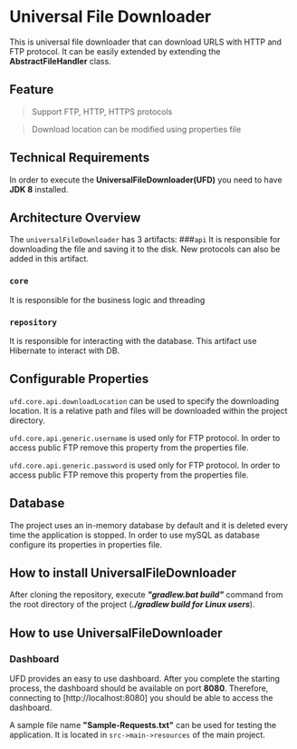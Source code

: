 # Universal File Downloader
This is universal file downloader that can download URLS with HTTP and FTP protocol. It can be easily extended by extending the **AbstractFileHandler** class.

## Feature

> Support FTP, HTTP, HTTPS protocols

> Download location can be modified using properties file


## Technical Requirements
In order to execute the **UniversalFileDownloader(UFD)** you need to have **JDK 8** installed.

## Architecture Overview
The `universalFileDownloader` has 3 artifacts:
###`api` 
It is responsible for downloading the file and saving it to the disk. New protocols can also be added in this artifact.

### `core` 
It is responsible for the business logic and threading
 
### `repository` 
It is responsible for interacting with the database. This artifact use Hibernate to interact with DB.

## Configurable Properties
`ufd.core.api.downloadLocation` can be used to specify the downloading location. It is a relative path and files will be downloaded within the project directory.

`ufd.core.api.generic.username` is used only for FTP protocol. In order to access public FTP remove this property from the properties file.

`ufd.core.api.generic.password` is used only for FTP protocol. In order to access public FTP remove this property from the properties file.

## Database

The project uses an in-memory database by default and it is deleted every time the application is stopped. In order to use mySQL as database configure its properties in properties file.

## How to install UniversalFileDownloader
After cloning the repository, execute **_"gradlew.bat build"_** command from the root directory of the project (**_./gradlew build for Linux users_**).

## How to use UniversalFileDownloader

### Dashboard
UFD provides an easy to use dashboard. After you complete the starting process, the dashboard should be available on port **8080**. Therefore, connecting to [http://localhost:8080] you should be able to access the dashboard.

A sample file name **"Sample-Requests.txt"** can be used for testing the application. It is located in `src->main->resources` of the main project.